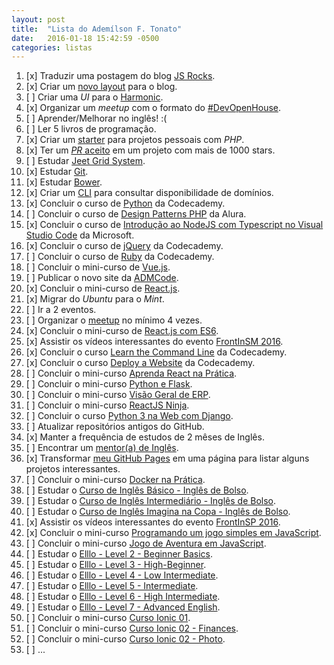 ```yaml
---
layout: post
title:  "Lista do Ademílson F. Tonato"
date:   2016-01-18 15:42:59 -0500
categories: listas
---
```


1. [x] Traduzir uma postagem do blog [JS Rocks](http://jsrocks.org/).
2. [x] Criar um [novo layout](https://github.com/ftonato/fuck-feelings/issues/16) para o blog.
3. [ ] Criar uma *UI* para o [Harmonic](https://github.com/JSRocksHQ/harmonic).
4. [x] Organizar um *meetup* com o formato do [#DevOpenHouse](https://github.com/ftonato/meetup).
5. [ ] Aprender/Melhorar no inglês! :(
6. [ ] Ler 5 livros de programação.
7. [x] Criar um [starter](https://github.com/admcode/admcode-starter) para projetos pessoais com *PHP*.
8. [x] Ter um [_PR_ aceito](https://github.com/css/csso/pull/282) em um projeto com mais de 1000 stars.
9. [ ] Estudar [Jeet Grid System](http://jeet.gs/).
10. [x] Estudar [Git](https://github.com/ftonato/github-course).
11. [x] Estudar [Bower](https://github.com/ftonato/bower-course).
12. [x] Criar um [CLI](https://github.com/ftonato/registrobr) para consultar disponibilidade de domínios.
13. [x] Concluir o curso de [Python](https://www.codecademy.com/pt-BR/learn/python) da Codecademy.
14. [ ] Concluir o curso de [Design Patterns PHP](https://www.alura.com.br/curso-online-design-pattern-php) da Alura.
15. [x] Concluir o curso de [Introdução ao NodeJS com Typescript no Visual Studio Code](https://mva.microsoft.com/pt-br/training-courses/introdu-o-ao-nodejs-com-typescript-no-visual-studio-code-15851?l=BrG7Pho6B_6305192797) da Microsoft.
16. [x] Concluir o curso de [jQuery](https://www.codecademy.com/pt-BR/learn/jquery) da Codecademy.
17. [ ] Concluir o curso de [Ruby](https://www.codecademy.com/pt-BR/learn/ruby) da Codecademy.
18. [ ] Concluir o mini-curso de [Vue.js](http://www.vedcasts.com.br/series/vuejs).
19. [ ] Publicar o novo site da [ADMCode](https://github.com/admcode/admcode.com.br).
20. [x] Concluir o mini-curso de [React.js](http://jscasts.teachable.com/courses/comecando-com-react-js).
21. [x] Migrar do *Ubuntu* para o *Mint*.
22. [ ] Ir a 2 eventos.
23. [ ] Organizar o [meetup](https://github.com/ftonato/meetup) no mínimo 4 vezes.
24. [x] Concluir o mini-curso de [React.js com ES6](http://jscasts.teachable.com/courses/react-js-com-es6).
25. [x] Assistir os vídeos interessantes do evento [FrontInSM 2016](https://www.youtube.com/playlist?list=PLg2lQYZDBwOSIaYbxJ5hLYfxkUZndjyAg).
26. [x] Concluir o curso [Learn the Command Line](https://www.codecademy.com/pt-BR/learn/learn-the-command-line) da Codecademy.
27. [x] Concluir o curso [Deploy a Website](https://www.codecademy.com/pt-BR/learn/deploy-a-website) da Codecademy.
28. [ ] Concluir o mini-curso [Aprenda React na Prática](http://kodezilla.com/courses/introducao-ao-react).
29. [ ] Concluir o mini-curso [Python e Flask](http://www.alfamidiaonline.com.br/Turmas.aspx).
30. [ ] Concluir o mini-curso [Visão Geral de ERP](http://www.alfamidiaonline.com.br/Turmas.aspx).
31. [ ] Concluir o mini-curso [ReactJS Ninja](https://www.youtube.com/playlist?list=PLr4c053wuXU-mP3W_Z8EX_MLaHktns4jf).
32. [ ] Concluir o curso [Python 3 na Web com Django](https://www.udemy.com/python-3-na-web-com-django-basico-intermediario/).
33. [ ] Atualizar repositórios antigos do GitHub.
34. [x] Manter a frequência de estudos de 2 mêses de Inglês.
35. [ ] Encontrar um [mentor(a) de Inglês](https://github.com/training-center/mentoria/issues/92).
36. [x] Transformar [meu GitHub Pages](ftonato.github.io) em uma página para listar alguns projetos interessantes.
37. [ ] Concluir o mini-curso [Docker na Prática](https://codecasts.com.br/lesson/docker-na-pratica-ola-docker).
38. [ ] Estudar o [Curso de Inglês Básico - Inglês de Bolso](https://www.youtube.com/playlist?list=PLifNhj7vtELsE2cxbwCdBjp0xD4sdK4Jb).
39. [ ] Estudar o [Curso de Inglês Intermediário - Inglês de Bolso](https://www.youtube.com/playlist?list=PLifNhj7vtELvpspP9zPxhliWAF1tOJB95).
40. [ ] Estudar o [Curso de Inglês Imagina na Copa - Inglês de Bolso](https://www.youtube.com/playlist?list=PLifNhj7vtELuNI15C3iekKQPelYrwL_zE).
41. [x] Assistir os vídeos interessantes do evento [FrontInSP 2016](https://www.youtube.com/channel/UCwoGd_KU0OxiVT5r-rPrzWA/videos).
42. [x] Concluir o mini-curso [Programando um jogo simples em JavaScript](http://www.alfamidiaonline.com.br/Turmas.aspx).
43. [ ] Concluir o mini-curso [Jogo de Aventura em JavaScript](http://www.alfamidiaonline.com.br/Turmas.aspx).
44. [ ] Estudar o [Elllo - Level 2 - Beginner Basics](http://www.elllo.org/english/beginner/index.htm).
45. [ ] Estudar o [Elllo - Level 3 - High-Beginner](http://www.elllo.org/english/beginner-3-high.htm).
46. [ ] Estudar o [Elllo - Level 4 - Low Intermediate](http://www.elllo.org/english/intermediate-4-low.htm).
47. [ ] Estudar o [Elllo - Level 5 - Intermediate](http://www.elllo.org/english/intermediate-5-mid.htm).
48. [ ] Estudar o [Elllo - Level 6 - High Intermediate](http://www.elllo.org/english/intermediate-6-high.htm).
49. [ ] Estudar o [Elllo - Level 7 - Advanced English](http://www.elllo.org/english/advanced.htm).
50. [ ] Concluir o mini-curso [Curso Ionic 01](https://www.youtube.com/playlist?list=PLpP8rO2FXVXTJRTJ2j6rYLKQrQC1XgIra). 
51. [ ] Concluir o mini-curso [ Curso Ionic 02 - Finances](https://www.youtube.com/playlist?list=PLpP8rO2FXVXQ1rg4Xc-r52xlSMDGOjO-X).
52. [ ] Concluir o mini-curso [ Curso Ionic 02 - Photo](https://www.youtube.com/playlist?list=PLpP8rO2FXVXQAopw8x7hLSGbkr0AazwQ8).
53. [ ] ...
